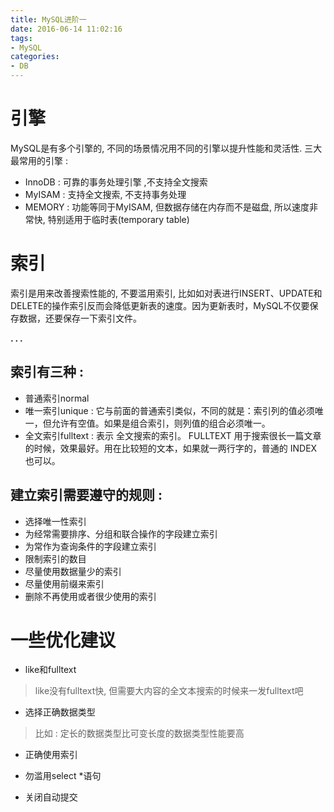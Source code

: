 ```yaml
---
title: MySQL进阶一
date: 2016-06-14 11:02:16
tags:
- MySQL
categories:
- DB
---
```


# 引擎

MySQL是有多个引擎的, 不同的场景情况用不同的引擎以提升性能和灵活性.
三大最常用的引擎 : 

- InnoDB : 可靠的事务处理引擎 ,不支持全文搜索
- MyISAM : 支持全文搜索, 不支持事务处理
- MEMORY :  功能等同于MyISAM, 但数据存储在内存而不是磁盘, 所以速度非常快, 特别适用于临时表(temporary table)

# 索引

索引是用来改善搜索性能的, 不要滥用索引, 比如如对表进行INSERT、UPDATE和DELETE的操作索引反而会降低更新表的速度。因为更新表时，MySQL不仅要保存数据，还要保存一下索引文件。

**. . .**<!-- more -->

## 索引有三种 : 

 - 普通索引normal
 - 唯一索引unique : 它与前面的普通索引类似，不同的就是：索引列的值必须唯一，但允许有空值。如果是组合索引，则列值的组合必须唯一。
 - 全文索引fulltext : 表示 全文搜索的索引。 FULLTEXT 用于搜索很长一篇文章的时候，效果最好。用在比较短的文本，如果就一两行字的，普通的 INDEX 也可以。

## 建立索引需要遵守的规则 : 

- 选择唯一性索引
- 为经常需要排序、分组和联合操作的字段建立索引
- 为常作为查询条件的字段建立索引
- 限制索引的数目
- 尽量使用数据量少的索引
- 尽量使用前缀来索引
- 删除不再使用或者很少使用的索引

# 一些优化建议

- like和fulltext
> like没有fulltext快, 但需要大内容的全文本搜索的时候来一发fulltext吧

- 选择正确数据类型
> 比如 : 定长的数据类型比可变长度的数据类型性能要高

- 正确使用索引

- 勿滥用select *语句

- 关闭自动提交

